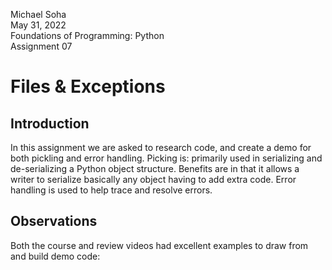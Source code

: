 Michael Soha  
May 31, 2022  
Foundations of Programming: Python  
Assignment 07  

# Files & Exceptions

## Introduction

In this assignment we are asked to research code, and create a demo for both pickling and error handling. Picking is: primarily used in serializing and de-serializing a Python object structure. Benefits are in that it allows a writer to serialize basically any object having to add extra code. Error handling is used to help trace and resolve errors.

## Observations

Both the course and review videos had excellent examples to draw from and build demo code:  

